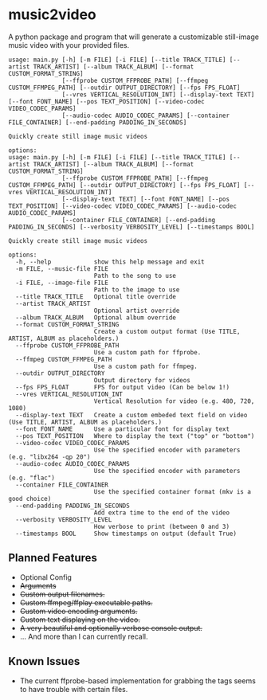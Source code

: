 # music2video
A python package and program that will generate a customizable still-image music video with your provided files.

```
usage: main.py [-h] [-m FILE] [-i FILE] [--title TRACK_TITLE] [--artist TRACK_ARTIST] [--album TRACK_ALBUM] [--format CUSTOM_FORMAT_STRING]
               [--ffprobe CUSTOM_FFPROBE_PATH] [--ffmpeg CUSTOM_FFMPEG_PATH] [--outdir OUTPUT_DIRECTORY] [--fps FPS_FLOAT]
               [--vres VERTICAL_RESOLUTION_INT] [--display-text TEXT] [--font FONT_NAME] [--pos TEXT_POSITION] [--video-codec VIDEO_CODEC_PARAMS]
               [--audio-codec AUDIO_CODEC_PARAMS] [--container FILE_CONTAINER] [--end-padding PADDING_IN_SECONDS]

Quickly create still image music videos

options:
usage: main.py [-h] [-m FILE] [-i FILE] [--title TRACK_TITLE] [--artist TRACK_ARTIST] [--album TRACK_ALBUM] [--format CUSTOM_FORMAT_STRING]
               [--ffprobe CUSTOM_FFPROBE_PATH] [--ffmpeg CUSTOM_FFMPEG_PATH] [--outdir OUTPUT_DIRECTORY] [--fps FPS_FLOAT] [--vres VERTICAL_RESOLUTION_INT]
               [--display-text TEXT] [--font FONT_NAME] [--pos TEXT_POSITION] [--video-codec VIDEO_CODEC_PARAMS] [--audio-codec AUDIO_CODEC_PARAMS]
               [--container FILE_CONTAINER] [--end-padding PADDING_IN_SECONDS] [--verbosity VERBOSITY_LEVEL] [--timestamps BOOL]

Quickly create still image music videos

options:
  -h, --help            show this help message and exit
  -m FILE, --music-file FILE
                        Path to the song to use
  -i FILE, --image-file FILE
                        Path to the image to use
  --title TRACK_TITLE   Optional title override
  --artist TRACK_ARTIST
                        Optional artist override
  --album TRACK_ALBUM   Optional album override
  --format CUSTOM_FORMAT_STRING
                        Create a custom output format (Use TITLE, ARTIST, ALBUM as placeholders.)
  --ffprobe CUSTOM_FFPROBE_PATH
                        Use a custom path for ffprobe.
  --ffmpeg CUSTOM_FFMPEG_PATH
                        Use a custom path for ffmpeg.
  --outdir OUTPUT_DIRECTORY
                        Output directory for videos
  --fps FPS_FLOAT       FPS for output video (Can be below 1!)
  --vres VERTICAL_RESOLUTION_INT
                        Vertical Resolution for video (e.g. 480, 720, 1080)
  --display-text TEXT   Create a custom embeded text field on video (Use TITLE, ARTIST, ALBUM as placeholders.)
  --font FONT_NAME      Use a particular font for display text
  --pos TEXT_POSITION   Where to display the text ("top" or "bottom")
  --video-codec VIDEO_CODEC_PARAMS
                        Use the specified encoder with parameters (e.g. "libx264 -qp 20")
  --audio-codec AUDIO_CODEC_PARAMS
                        Use the specified encoder with parameters (e.g. "flac")
  --container FILE_CONTAINER
                        Use the specified container format (mkv is a good choice)
  --end-padding PADDING_IN_SECONDS
                        Add extra time to the end of the video
  --verbosity VERBOSITY_LEVEL
                        How verbose to print (between 0 and 3)
  --timestamps BOOL     Show timestamps on output (default True)
```

## Planned Features
- Optional Config
- ~~Arguments~~
- ~~Custom output filenames.~~
- ~~Custom ffmpeg/ffplay executable paths.~~
- ~~Custom video encoding arguments.~~
- ~~Custom text displaying on the video.~~
- ~~A very beautiful and optionally verbose console output.~~
- ... And more than I can currently recall.

## Known Issues
- The current ffprobe-based implementation for grabbing the tags seems to have trouble with certain files.